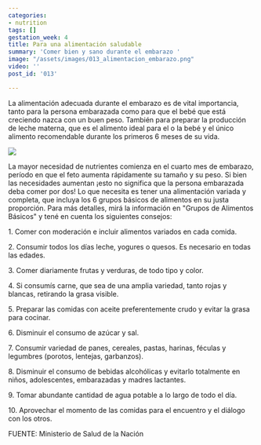 ```yaml
---
categories:
- nutrition
tags: []
gestation_week: 4
title: Para una alimentación saludable
summary: 'Comer bien y sano durante el embarazo '
image: "/assets/images/013_alimentacion_embarazo.png"
video: ''
post_id: '013'

---
```


La alimentación adecuada durante el embarazo es de vital importancia, tanto para la persona embarazada como para que el bebé que está creciendo nazca con un buen peso. También para preparar la producción de leche materna, que es el alimento ideal para el o la bebé y el único alimento recomendable durante los primeros 6 meses de su vida.

![](https://p1.pxfuel.com/preview/930/808/954/vegetables-vitamins-vegetable-basket-colorful-vegetable-healthy-food.jpg)

La mayor necesidad de nutrientes comienza en el cuarto mes de embarazo, período en que el feto aumenta rápidamente su tamaño y su peso. Si bien las necesidades aumentan ¡esto no significa que la persona embarazada deba comer por dos! Lo que necesita es tener una alimentación variada y completa, que incluya los 6 grupos básicos de alimentos en su justa proporción. Para más detalles, mirá la información en "Grupos de Alimentos Básicos" y tené en cuenta los siguientes consejos:

1\. Comer con moderación e incluir alimentos variados en cada comida.

2\. Consumir todos los días leche, yogures o quesos. Es necesario en todas las edades.

3\. Comer diariamente frutas y verduras, de todo tipo y color.

4\. Si consumís carne, que sea de una amplia variedad, tanto rojas y blancas, retirando la grasa visible.

5\. Preparar las comidas con aceite preferentemente crudo y evitar la grasa para cocinar.

6\. Disminuir el consumo de azúcar y sal.

7\. Consumir variedad de panes, cereales, pastas, harinas, féculas y legumbres (porotos, lentejas, garbanzos).

8\. Disminuir el consumo de bebidas alcohólicas y evitarlo totalmente en niños, adolescentes, embarazadas y madres lactantes.

9\. Tomar abundante cantidad de agua potable a lo largo de todo el día.

10\. Aprovechar el momento de las comidas para el encuentro y el diálogo con los otros.

FUENTE: Ministerio de Salud de la Nación